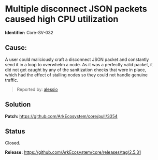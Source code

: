# Multiple disconnect JSON packets caused high CPU utilization

**Identifier:** Core-SV-032

## Cause: 
A user could maliciously craft a disconnect JSON packet and constantly send it in a loop to overwhelm a node. As it was a perfectly valid packet, it did not get caught by any of the sanitization checks that were in place, which had the effect of stalling nodes so they could not handle genuine traffic.

>Reported by: [alessio](https://github.com/alessiodf)

## Solution

**Patch:** https://github.com/ArkEcosystem/core/pull/3354

## Status
Closed.

**Release:** https://github.com/ArkEcosystem/core/releases/tag/2.5.31
